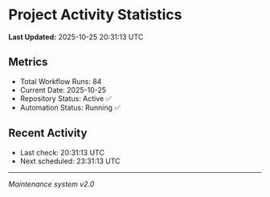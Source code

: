 # Project Activity Statistics

**Last Updated:** 2025-10-25 20:31:13 UTC

## Metrics
- Total Workflow Runs: 84
- Current Date: 2025-10-25
- Repository Status: Active ✅
- Automation Status: Running ✅

## Recent Activity
- Last check: 20:31:13 UTC
- Next scheduled: 23:31:13 UTC

---
*Maintenance system v2.0*
